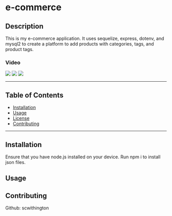 # e-commerce
## Description
This is my e-commerce application. It uses sequelize, express, dotenv, and mysql2 to create a platform to add products with categories, tags, and product tags.

### Video
![](./Assets/screenshot1.jpg)
![](./Assets/screenshot2.jpg)
![](./Assets/screenshot3.jpg)

- - - - - - - - - - - - - - - - - -

## Table of Contents
- [Installation](#installation)
- [Usage](#usage)
- [License](#license)
- [Contributing](#contributing)

- - - - - - - - - - - - - - - - - -

## Installation
Ensure that you have node.js installed on your device. Run npm i to install json files.

## Usage


## Contributing
Github: scwithington